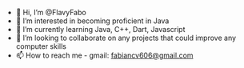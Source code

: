 - 👋 Hi, I’m @FlavyFabo
- 👀 I’m interested in becoming proficient in Java
- 🌱 I’m currently learning Java, C++, Dart, Javascript
- 💞️ I’m looking to collaborate on any projects that could improve any computer skills
- 📫 How to reach me - gmail: fabiancv606@gmail.com

<!---
FlavyFabo/FlavyFabo is a ✨ special ✨ repository because its `README.md` (this file) appears on your GitHub profile.
You can click the Preview link to take a look at your changes.
--->
